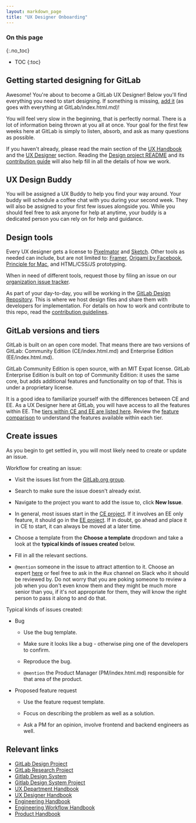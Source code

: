 ```yaml
---
layout: markdown_page
title: "UX Designer Onboarding"
---
```


### On this page

{:.no_toc}

- TOC
{:toc}

## Getting started designing for GitLab

Awesome! You're about to become a GitLab UX Designer!
Below you'll find everything you need to start designing.
If something is missing, [add it](https://gitlab.com/gitlab-com/www-gitlab-com/blob/master/sourcehttps://github.com/isamu-isozaki/teamai_test/tree/master/engineering/ux/uxdesigner-onboarding/index.html.md/index.html.md) (as goes with everything at GitLab/index.html.md)!

You will feel very slow in the beginning, that is perfectly normal. There is a lot of information being thrown at you all at once. Your goal for the first few weeks here at GitLab is simply to listen, absorb, and ask as many questions as possible. 

If you haven't already, please read the main section of the [UX Handbook](https://github.com/isamu-isozaki/teamai_test/tree/master/engineering/ux/index.html.md) and the [UX Designer](https://github.com/isamu-isozaki/teamai_test/tree/master/engineering/ux/ux-designer/index.html.md/index.html.md) section. Reading the [Design project README](https://gitlab.com/gitlab-org/gitlab-design/blob/master/README.md/index.html.md) and its [contribution guide](https://gitlab.com/gitlab-org/gitlab-design/blob/master/CONTRIBUTING.md/index.html.md) will also help fill in all the details of how we work.

## UX Design Buddy

You will be assigned a UX Buddy to help you find your way around. Your buddy will schedule a coffee chat with you during your second week. They will also be assigned to your first few issues alongside you. While you should feel free to ask anyone for help at anytime, your buddy is a dedicated person you can rely on for help and guidance.


## Design tools

Every UX designer gets a license to [Pixelmator](http://www.pixelmator.com/mac/index.html.md/index.html.md)
and [Sketch](https://www.sketchapp.com/index.html.md/index.html.md). Other tools as needed can include,
but are not limited to: [Framer](https://framer.com/index.html.md/index.html.md), [Origami by Facebook](http://origami.design/index.html.md/index.html.md),
[Principle for Mac](http://principleformac.com/index.html.md/index.html.md), and HTML/CSS/JS prototyping.

When in need of different tools, request those by filing an issue on our
[organization issue tracker](https://gitlab.com/gitlab-com/organization/issues/index.html.md).

As part of your day-to-day, you will be working in the [GitLab Design Repository](https://gitlab.com/gitlab-org/gitlab-design/index.html.md). This is where we host design files and share them with developers for implementation. For details on how to work and contribute to this repo, read the [contribution guidelines](https://gitlab.com/gitlab-org/gitlab-design/blob/master/CONTRIBUTING.md/index.html.md). 


## GitLab versions and tiers

GitLab is built on an open core model. That means there are two versions of GitLab: Community Edition (CE/index.html.md) and Enterprise Edition (EE/index.html.md).

GitLab Community Edition is open source, with an MIT Expat license. GitLab Enterprise Edition is built on top of Community Edition: it uses the same core, but adds additional features and functionality on top of that. This is under a proprietary license.

It is a good idea to familiarize yourself with the differences between CE and EE. As a UX Designer here at GitLab, you will have access to all the features within EE. The [tiers within CE and EE are listed here](https://github.com/isamu-isozaki/teamai_test/tree/master/marketing/product-marketing/#tiers/index.html.md). Review the [feature comparison](/pricing/self-managed/feature-comparison/index.html.md/index.html.md) to understand the features available within each tier. 

## Create issues
As you begin to get settled in, you will most likely need to create or update an issue.

Workflow for creating an issue:

* Visit the issues list from the [GitLab.org group](https://gitlab.com/groups/gitlab-org/-/issues/index.html.md).

* Search to make sure the issue doesn't already exist.

* Navigate to the project you want to add the issue to, click **New Issue**.

* In general, most issues start in the [CE project](https://gitlab.com/gitlab-org/gitlab-ce/index.html.md). If it involves an EE only feature, it should go in the [EE project](https://gitlab.com/gitlab-org/gitlab-ee/index.html.md). If in doubt, go ahead and place it in CE to start, it can always be moved at a later time.

* Choose a template from the **Choose a template** dropdown and take a look at the **typical kinds of issues created** below.

* Fill in all the relevant sections.

* `@mention` someone in the issue to attract attention to it. Choose an expert [here](/team/index.html.md/index.html.md) or feel free to ask in the #ux channel on Slack who it should be reviewed by. Do not worry that you are poking someone to review a job when you don't even know them and they might be much more senior than you, if it's not appropriate for them, they will know the right person to pass it along to and do that.

Typical kinds of issues created:

* Bug

    * Use the bug template.
    
    * Make sure it looks like a bug - otherwise ping one of the developers to confirm.

    * Reproduce the bug.

    * `@mention` the Product Manager (PM/index.html.md) responsible for that area of the product.

* Proposed feature request

    * Use the feature request template.

    * Focus on describing the problem as well as a solution.

    * Ask a PM for an opinion, involve frontend and backend engineers as well.

## Relevant links

- [GitLab Design Project](https://gitlab.com/gitlab-org/gitlab-design/index.html.md/index.html.md)
- [GitLab Research Project](https://gitlab.com/gitlab-org/ux-research/index.html.md)
- [Gitlab Design System](https://design.gitlab.com/index.html.md/index.html.md)
- [Gitlab Design System Project](https://gitlab.com/gitlab-org/design.gitlab.com/index.html.md)
- [UX Department Handbook](https://github.com/isamu-isozaki/teamai_test/tree/master/engineering/ux/index.html.md/index.html.md)
- [UX Designer Handbook](https://github.com/isamu-isozaki/teamai_test/tree/master/engineering/ux/ux-designer/index.html.md/index.html.md)
- [Engineering Handbook](https://github.com/isamu-isozaki/teamai_test/tree/master/engineering/index.html.md)
- [Engineering Workflow Handbook](https://github.com/isamu-isozaki/teamai_test/tree/master/engineering/workflow/index.html.md)
- [Product Handbook](https://github.com/isamu-isozaki/teamai_test/tree/master/product/index.html.md)
